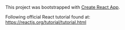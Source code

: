 This project was bootstrapped with [Create React App](https://github.com/facebookincubator/create-react-app).

Following official React tutorial found at: https://reactjs.org/tutorial/tutorial.html